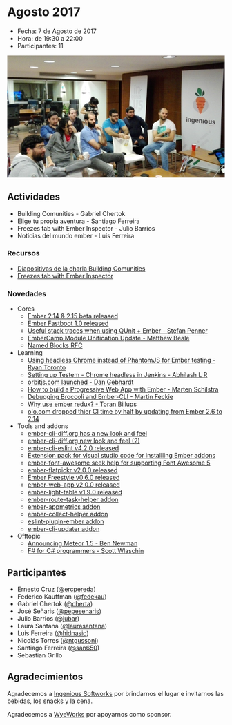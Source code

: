 # Agosto 2017

* Fecha: 7 de Agosto de 2017
* Hora: de 19:30 a 22:00
* Participantes: 11

![photo](./photo.jpg)

## Actividades

* Building Comunities - Gabriel Chertok
* Elige tu propia aventura - Santiago Ferreira
* Freezes tab with Ember Inspector - Julio Barrios
* Noticias del mundo ember - Luis Ferreira

### Recursos
* [Diapositivas de la charla Building Comunities](https://www.slideshare.net/cherta/building-communities-78791307)
* [Freezes tab with Ember Inspector](https://github.com/emberjs/ember-inspector/issues/690)

### Novedades

* Cores
  * [Ember 2.14 & 2.15 beta released](https://emberjs.com/blog/2017/07/06/ember-2-14-released.html)
  * [Ember Fastboot 1.0 released](https://emberjs.com/blog/2017/07/19/ember-fastboot-1-0-release.html)
  * [Useful stack traces when using QUnit + Ember - Stefan Penner](https://twitter.com/stefanpenner/status/888065452374544384)
  * [EmberCamp Module Unification Update - Matthew Beale](https://madhatted.com/2017/7/12/embercamp-module-unification-update)
  * [Named Blocks RFC](https://twitter.com/machty/status/886924546372231168)
* Learning
  * [Using headless Chrome instead of PhantomJS for Ember testing - Ryan Toronto](https://embermap.com/notes/59-ember-tests-with-headless-chrome)
  * [Setting up Testem - Chrome headless in Jenkins - Abhilash L R](https://medium.com/@abhilashlr/setting-up-testem-chrome-headless-in-jenkins-332af4328ece)
  * [orbitjs.com launched - Dan Gebhardt](https://twitter.com/dgeb/status/887094551084769280)
  * [How to build a Progressive Web App with Ember - Marten Schilstra](https://dockyard.com/blog/2017/07/20/how-to-build-a-pwa-with-ember)
  * [Debugging Broccoli and Ember-CLI - Martin Feckie](https://mfeckie.github.io/Debugging-Broccoli-And-Ember/)
  * [Why use ember redux? - Toran Billups](https://twitter.com/toranb/status/893076201631252480)
  * [olo.com dropped thier CI time by half by updating from Ember 2.6 to 2.14](https://twitter.com/jasonlaster11/status/893515564265746432)
* Tools and addons
  * [ember-cli-diff.org has a new look and feel](https://twitter.com/marpo60/status/888566167354343424)
  * [ember-cli-diff.org new look and feel (2)](https://twitter.com/marpo60/status/888566167354343424)
  * [ember-cli-eslint v4.2.0 released](https://twitter.com/TobiasBieniek/status/887785120459104256)
  * [Extension pack for visual studio code for installling Ember addons](https://twitter.com/_tsauer/status/885853391439753220)
  * [ember-font-awesome seek help for supporting Font Awesome 5](https://twitter.com/buschtoens/status/882625940181975040)
  * [ember-flatpickr v2.0.0 released](https://twitter.com/shipshapecode/status/887695060535521281)
  * [Ember Freestyle v0.6.0 released](https://twitter.com/chrislopresto/status/884197023410421760)
  * [ember-web-app v2.0.0 released](https://twitter.com/san650/status/883688728308404229)
  * [ember-light-table v1.9.0 released](https://twitter.com/buschtoens/status/883232564328230912)
  * [ember-route-task-helper addon](https://twitter.com/buschtoens/status/893975508333056000)
  * [ember-appmetrics addon](https://github.com/gokatz/ember-appmetrics)
  * [ember-collect-helper addon](https://twitter.com/buschtoens/status/887654047410520065)
  * [eslint-plugin-ember addon](https://github.com/ember-cli/eslint-plugin-ember)
  * [ember-cli-updater addon](https://github.com/mvdwg/ember-cli-updater)
* Offtopic
  * [Announcing Meteor 1.5 - Ben Newman](https://blog.meteor.com/announcing-meteor-1-5-b82be66571bb)
  * [F# for C# programmers - Scott Wlaschin](https://twitter.com/ScottWlaschin/status/882678520132120577)

## Participantes

* Ernesto Cruz ([@ercpereda](https://github.com/ercpereda))
* Federico Kauffman ([@fedekau](https://github.com/fedekau))
* Gabriel Chertok ([@cherta](https://github.com/cherta))
* José Señaris ([@pepesenaris](https://github.com/pepesenaris))
* Julio Barrios ([@jubar](https://github.com/jubar))
* Laura Santana ([@laurasantana](https://github.com/laurasantana))
* Luis Ferreira ([@hidnasio](https://github.com/hidnasio))
* Nicolás Torres ([@ntgussoni](https://github.com/ntgussoni))
* Santiago Ferreira ([@san650](https://github.com/san650))
* Sebastian Grillo

## Agradecimientos

Agradecemos a [Ingenious Softworks](http://www.ingsw.com/) por brindarnos el lugar e
invitarnos las bebidas, los snacks y la cena.

Agradecemos a [WyeWorks](https://wyeworks.com/) por apoyarnos como sponsor.
